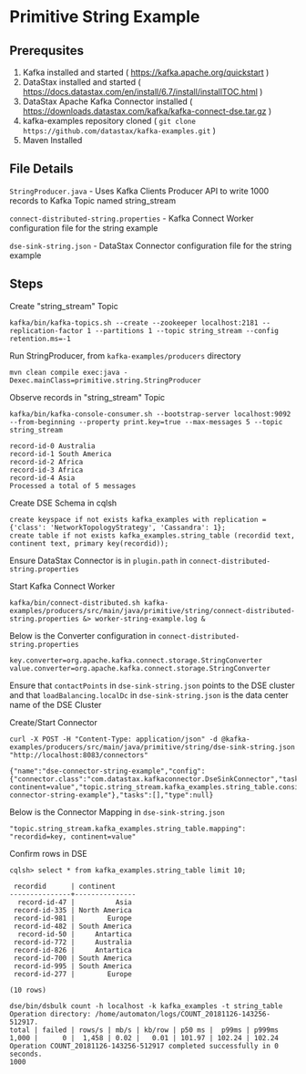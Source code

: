 # Primitive String Example

## Prerequsites
1. Kafka installed and started ( https://kafka.apache.org/quickstart )
2. DataStax installed and started ( https://docs.datastax.com/en/install/6.7/install/installTOC.html )
3. DataStax Apache Kafka Connector installed ( https://downloads.datastax.com/kafka/kafka-connect-dse.tar.gz )
4. kafka-examples repository cloned ( `git clone https://github.com/datastax/kafka-examples.git` )
5. Maven Installed

## File Details
`StringProducer.java` - Uses Kafka Clients Producer API to write 1000 records to Kafka Topic named string_stream

`connect-distributed-string.properties` - Kafka Connect Worker configuration file for the string example

`dse-sink-string.json` - DataStax Connector configuration file for the string example

## Steps
Create "string_stream" Topic
```
kafka/bin/kafka-topics.sh --create --zookeeper localhost:2181 --replication-factor 1 --partitions 1 --topic string_stream --config retention.ms=-1
```

Run StringProducer, from `kafka-examples/producers` directory
```
mvn clean compile exec:java -Dexec.mainClass=primitive.string.StringProducer
```

Observe records in "string_stream" Topic
```
kafka/bin/kafka-console-consumer.sh --bootstrap-server localhost:9092 --from-beginning --property print.key=true --max-messages 5 --topic string_stream
```
```
record-id-0	Australia
record-id-1	South America
record-id-2	Africa
record-id-3	Africa
record-id-4	Asia
Processed a total of 5 messages
```

Create DSE Schema in cqlsh
```
create keyspace if not exists kafka_examples with replication = {'class': 'NetworkTopologyStrategy', 'Cassandra': 1};
create table if not exists kafka_examples.string_table (recordid text, continent text, primary key(recordid));
```

Ensure DataStax Connector is in `plugin.path` in `connect-distributed-string.properties`

Start Kafka Connect Worker
```
kafka/bin/connect-distributed.sh kafka-examples/producers/src/main/java/primitive/string/connect-distributed-string.properties &> worker-string-example.log &
```

Below is the Converter configuration in `connect-distributed-string.properties`
```
key.converter=org.apache.kafka.connect.storage.StringConverter
value.converter=org.apache.kafka.connect.storage.StringConverter
```

Ensure that `contactPoints` in `dse-sink-string.json` points to the DSE cluster and that `loadBalancing.localDc` in `dse-sink-string.json` is the data center name of the DSE Cluster


Create/Start Connector
```
curl -X POST -H "Content-Type: application/json" -d @kafka-examples/producers/src/main/java/primitive/string/dse-sink-string.json "http://localhost:8083/connectors"
```
```
{"name":"dse-connector-string-example","config":{"connector.class":"com.datastax.kafkaconnector.DseSinkConnector","tasks.max":"1","topics":"string_stream","contactPoints":"127.0.0.1","loadBalancing.localDc":"Cassandra","topic.string_stream.kafka_examples.string_table.mapping":"recordid=key, continent=value","topic.string_stream.kafka_examples.string_table.consistencyLevel":"LOCAL_QUORUM","name":"dse-connector-string-example"},"tasks":[],"type":null}
```

Below is the Connector Mapping in `dse-sink-string.json`
```
"topic.string_stream.kafka_examples.string_table.mapping": "recordid=key, continent=value"
```

Confirm rows in DSE
```
cqlsh> select * from kafka_examples.string_table limit 10;

 recordid      | continent
---------------+---------------
  record-id-47 |          Asia
 record-id-335 | North America
 record-id-981 |        Europe
 record-id-482 | South America
  record-id-50 |     Antartica
 record-id-772 |     Australia
 record-id-826 |     Antartica
 record-id-700 | South America
 record-id-995 | South America
 record-id-277 |        Europe

(10 rows)
```
```
dse/bin/dsbulk count -h localhost -k kafka_examples -t string_table
Operation directory: /home/automaton/logs/COUNT_20181126-143256-512917.
total | failed | rows/s | mb/s | kb/row | p50 ms |  p99ms | p999ms
1,000 |      0 |  1,458 | 0.02 |   0.01 | 101.97 | 102.24 | 102.24
Operation COUNT_20181126-143256-512917 completed successfully in 0 seconds.
1000
```
